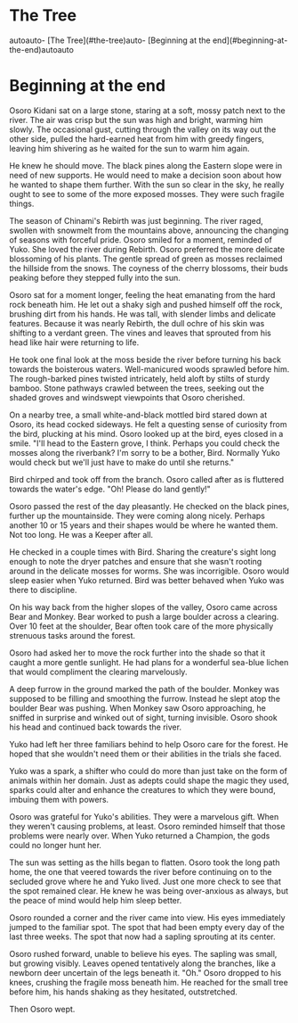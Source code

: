 # The Tree
<!-- TOC -->autoauto- [The Tree](#the-tree)auto- [Beginning at the end](#beginning-at-the-end)autoauto<!-- /TOC -->

# Beginning at the end
Osoro Kidani sat on a large stone, staring at a soft, mossy patch next to the river. The air was crisp but the sun was high and bright, warming him slowly. The occasional gust, cutting through the valley on its way out the other side, pulled the hard-earned heat from him with greedy fingers, leaving him shivering as he waited for the sun to warm him again. 

He knew he should move. The black pines along the Eastern slope were in need of new supports. He would need to make a decision soon about how he wanted to shape them further. With the sun so clear in the sky, he really ought to see to some of the more exposed mosses. They were such fragile things.

The season of Chinami's Rebirth was just beginning. The river raged, swollen with snowmelt from the mountains above, announcing the changing of seasons with forceful pride. Osoro smiled for a moment, reminded of Yuko. She loved the river during Rebirth. Osoro preferred the more delicate blossoming of his plants. The gentle spread of green as mosses reclaimed the hillside from the snows. The coyness of the cherry blossoms, their buds peaking before they stepped fully into the sun.

Osoro sat for a moment longer, feeling the heat emanating from the hard rock beneath him. He let out a shaky sigh and pushed himself off the rock, brushing dirt from his hands. He was tall, with slender limbs and delicate features. Because it was nearly Rebirth, the dull ochre of his skin was shifting to a verdant green. The vines and leaves that sprouted from his head like hair were returning to life. 

He took one final look at the moss beside the river before turning his back towards the boisterous waters. Well-manicured woods sprawled before him. The rough-barked pines twisted intricately, held aloft by stilts of sturdy bamboo. Stone pathways crawled between the trees, seeking out the shaded groves and windswept viewpoints that Osoro cherished.

On a nearby tree, a small white-and-black mottled bird stared down at Osoro, its head cocked sideways. He felt a questing sense of curiosity from the bird, plucking at his mind. Osoro looked up at the bird, eyes closed in a smile. "I'll head to the Eastern grove, I think. Perhaps you could check the mosses along the riverbank? I'm sorry to be a bother, Bird. Normally Yuko would check but we'll just have to make do until she returns." 

Bird chirped and took off from the branch. Osoro called after as is fluttered towards the water's edge. "Oh! Please do land gently!"

Osoro passed the rest of the day pleasantly. He checked on the black pines, further up the mountainside. They were coming along nicely. Perhaps another 10 or 15 years and their shapes would be where he wanted them. Not too long. He was a Keeper after all.

He checked in a couple times with Bird. Sharing the creature's sight long enough to note the dryer patches and ensure that she wasn't rooting around in the delicate mosses for worms. She was incorrigible. Osoro would sleep easier when Yuko returned. Bird was better behaved when Yuko was there to discipline.

On his way back from the higher slopes of the valley, Osoro came across Bear and Monkey. Bear worked to push a large boulder across a clearing. Over 10 feet at the shoulder, Bear often took care of the more physically strenuous tasks around the forest. 

Osoro had asked her to move the rock further into the shade so that it caught a more gentle sunlight. He had plans for a wonderful sea-blue lichen that would compliment the clearing marvelously. 

A deep furrow in the ground marked the path of the boulder. Monkey was supposed to be filling and smoothing the furrow. Instead he slept atop the boulder Bear was pushing. When Monkey saw Osoro approaching, he sniffed in surprise and winked out of sight, turning invisible. Osoro shook his head and continued back towards the river.

Yuko had left her three familiars behind to help Osoro care for the forest. He hoped that she wouldn't need them or their abilities in the trials she faced.

Yuko was a spark, a shifter who could do more than just take on the form of animals within her domain. Just as adepts could shape the magic they used, sparks could alter and enhance the creatures to which they were bound, imbuing them with powers. 

Osoro was grateful for Yuko's abilities. They were a marvelous gift. When they weren't causing problems, at least. Osoro reminded himself that those problems were nearly over. When Yuko returned a Champion, the gods could no longer hunt her.

The sun was setting as the hills began to flatten. Osoro took the long path home, the one that veered towards the river before continuing on to the secluded grove where he and Yuko lived. Just one more check to see that the spot remained clear. He knew he was being over-anxious as always, but the peace of mind would help him sleep better. 

Osoro rounded a corner and the river came into view. His eyes immediately jumped to the familiar spot. The spot that had been empty every day of the last three weeks. The spot that now had a sapling sprouting at its center. 

Osoro rushed forward, unable to believe his eyes. The sapling was small, but growing visibly. Leaves opened tentatively along the branches, like a newborn deer uncertain of the legs beneath it. "Oh." Osoro dropped to his knees, crushing the fragile moss beneath him. He reached for the small tree before him, his hands shaking as they hesitated, outstretched.

Then Osoro wept.